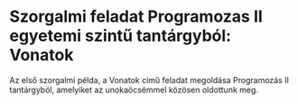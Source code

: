 # Szorgalmi feladat Programozas II egyetemi szintű tantárgyból: Vonatok

Az első szorgalmi példa, a Vonatok cimű feladat megoldása Programozás II tantárgyból, 
amelyiket az unokaöcsémmel közösen oldottunk meg.
